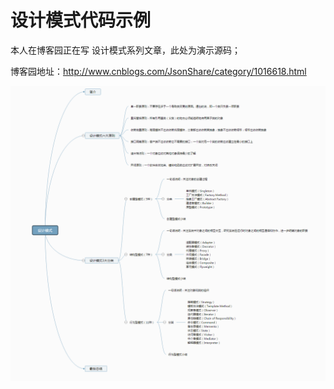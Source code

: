 # 设计模式代码示例

本人在博客园正在写 设计模式系列文章，此处为演示源码；

博客园地址：http://www.cnblogs.com/JsonShare/category/1016618.html

![image](https://github.com/JsonShare/DesignPattern/raw/master/Images/总结.png)